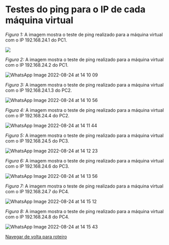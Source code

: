 # Testes do ping para o IP de cada máquina virtual

*Figura 1:* A imagem mostra o teste de ping realizado para a máquina virtual com o IP 192.168.24.1 do PC1.

![](https://user-images.githubusercontent.com/98924290/186483687-7d74517e-1dc8-4f1f-8867-97279b43db35.jpeg)

*Figura 2:* A imagem mostra o teste de ping realizado para a máquina virtual com o IP 192.168.24.2 do PC1.

![WhatsApp Image 2022-08-24 at 14 10 09](https://user-images.githubusercontent.com/98924290/186483878-c56492b3-9ee0-49e3-a6b7-5f03e18d1965.jpeg)

*Figura 3:* A imagem mostra o teste de ping realizado para a máquina virtual com o IP 192.168.24.1.3 do PC2.

![WhatsApp Image 2022-08-24 at 14 10 56](https://user-images.githubusercontent.com/98924290/186484238-1c04095f-102b-4c72-9f67-74b5b299383c.jpeg)

*Figura 4:* A imagem mostra o teste de ping realizado para a máquina virtual com o IP 192.168.24.4 do PC2.

![WhatsApp Image 2022-08-24 at 14 11 44](https://user-images.githubusercontent.com/98924290/186484414-77bdb030-36f3-44e6-baeb-0852d7f425f4.jpeg)

*Figura 5:* A imagem mostra o teste de ping realizado para a máquina virtual com o IP 192.168.24.5 do PC3.

![WhatsApp Image 2022-08-24 at 14 12 23](https://user-images.githubusercontent.com/98924290/186484490-09fa700b-4e09-497f-9139-ee4193b6dc37.jpeg)

*Figura 6:* A imagem mostra o teste de ping realizado para a máquina virtual com o IP 192.168.24.6 do PC3.

![WhatsApp Image 2022-08-24 at 14 13 56](https://user-images.githubusercontent.com/98924290/186484551-81725e38-888f-49f7-a617-682eeb734747.jpeg)

*Figura 7:* A imagem mostra o teste de ping realizado para a máquina virtual com o IP 192.168.24.7 do PC4.

![WhatsApp Image 2022-08-24 at 14 15 12](https://user-images.githubusercontent.com/98924290/186484618-a6c3020c-48b5-42df-9891-67630b1cee7d.jpeg)

*Figura 8:* A imagem mostra o teste de ping realizado para a máquina virtual com o IP 192.168.24.8 do PC4.

![WhatsApp Image 2022-08-24 at 14 15 43](https://user-images.githubusercontent.com/98924290/186484677-22eff1e8-6810-4bfb-b474-cd68dee04d8f.jpeg)

[Navegar de volta para roteiro](https://github.com/martanascimento1/Projeto-redes-bimestre2/blob/main/README.md)
